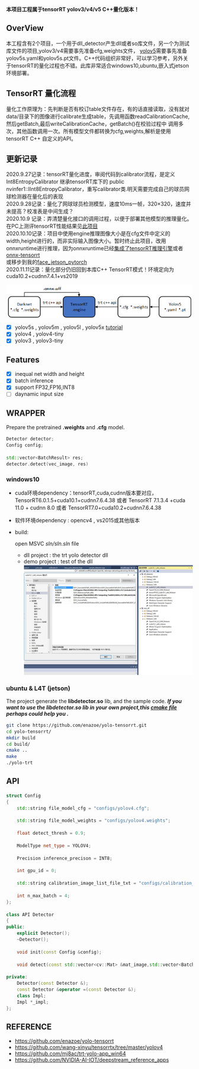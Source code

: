 **本项目工程属于tensorRT yolov3/v4/v5 C++量化版本！**
## OverView
本工程含有2个项目，一个用于dll_detector产生dll或者so库文件，另一个为测试库文件的项目,yolov3/v4需要事先准备cfg,weights文件， [yolov5](https://github.com/ultralytics/yolov5 )需要事先准备yolov5s.yaml和yolov5s.pt文件。C++代码组织非常好，可以学习参考，另外关于tensorRT的量化过程也不错。此库非常适合windows10,ubuntu,嵌入式jetson环境部署。<br>

## TensorRT 量化流程
 量化工作原理为：先判断是否有校订table文件存在，有的话直接读取，没有就对data/目录下的图像进行calibrate生成table，先调用函数readCalibrationCache,然后getBatch,最后writeCalibrationCache，getBatch()在校验过程中
 调用多次，其他函数调用一次。所有模型文件都转换为cfg,weights,解析是使用tensorRT C++ 自定义的API。
 
 
## 更新记录
2020.9.27记录：tensorRT量化进度，审阅代码到calibrator流程，是定义Int8EntropyCalibrator 继承tensorRT库下的 public nvinfer1::IInt8EntropyCalibrator，重写calibrator类.明天需要完成自己的球员网球检测器在量化后的表现<br>
2020.9.28记录：量化了网球球员检测模型，速度10ms一帧，320×320，速度并未提高？校准表是中间生成？<br>
2020.10.9 记录：弄清楚量化接口的调用过程，以便于部署其他模型的推理量化。在PC上测评tensorRT性能结果见[此项目](https://github.com/cuixing158/yolov3-yolov4) <br>
2020.10.10记录：项目中使用engine推理图像大小是在cfg文件中定义的width,height进行的，而非实际输入图像大小。暂时终止此项目，改用onnxruntime进行推理，因为onnxruntime已经[集成了tensorRT推理引擎](https://github.com/microsoft/onnxruntime/blob/master/docs/execution_providers/TensorRT-ExecutionProvider.md)或者[onnx-tensorrt](https://github.com/onnx/onnx-tensorrt)<br>
或移步到我的[face_jetson_pytorch](https://github.com/cuixing158/face_jetson_pytorch )<br>
2020.11.11记录：量化部分仍旧回到本库C++ TensorRT模式！环境定向为cuda10.2+cudnn7.4.1+vs2019

![](./configs/yolo-trt.png)
- [x] yolov5s , yolov5m , yolov5l , yolov5x [tutorial](yolov5_tutorial.md)
- [x] yolov4 , yolov4-tiny
- [x] yolov3 , yolov3-tiny

## Features

- [x] inequal net width and height
- [x] batch inference
- [x] support FP32,FP16,INT8
- [ ] daynamic input size

## WRAPPER

Prepare the pretrained __.weights__ and __.cfg__ model. 

```c++
Detector detector;
Config config;

std::vector<BatchResult> res;
detector.detect(vec_image, res)
```


### windows10
- cuda环境dependency：tensorRT,cuda,cudnn版本要对应，TensorRT6.0.1.5+cuda10.1+cudnn7.6.4.38 或者 TensorRT 7.1.3.4 +cuda 11.0 + cudnn 8.0 
或者 TensorRT7.0+cuda10.2+cudnn7.6.4.38 

- 软件环境dependency : opencv4 , vs2015或其他版本
- build:
  
    open MSVC _sln/sln.sln_ file 
    - dll project : the trt yolo detector dll
    - demo project : test of the dll
![图片](configs/config.jpg)<br>

### ubuntu & L4T (jetson)

The project generate the __libdetector.so__ lib, and the sample code.
**_If you want to use the libdetector.so lib in your own project,this [cmake file](https://github.com/enazoe/yolo-tensorrt/blob/master/scripts/CMakeLists.txt) perhaps could help you ._**


```bash
git clone https://github.com/enazoe/yolo-tensorrt.git
cd yolo-tensorrt/
mkdir build
cd build/
cmake ..
make
./yolo-trt
```
## API

```c++
struct Config
{
	std::string file_model_cfg = "configs/yolov4.cfg";

	std::string file_model_weights = "configs/yolov4.weights";

	float detect_thresh = 0.9;

	ModelType net_type = YOLOV4;

	Precision inference_precison = INT8;
	
	int gpu_id = 0;

	std::string calibration_image_list_file_txt = "configs/calibration_images.txt";

	int n_max_batch = 4;	
};

class API Detector
{
public:
	explicit Detector();
	~Detector();

	void init(const Config &config);

	void detect(const std::vector<cv::Mat> &mat_image,std::vector<BatchResult> &vec_batch_result);

private:
	Detector(const Detector &);
	const Detector &operator =(const Detector &);
	class Impl;
	Impl *_impl;
};
```

## REFERENCE

- https://github.com/enazoe/yolo-tensorrt
- https://github.com/wang-xinyu/tensorrtx/tree/master/yolov4
- https://github.com/mj8ac/trt-yolo-app_win64
- https://github.com/NVIDIA-AI-IOT/deepstream_reference_apps




